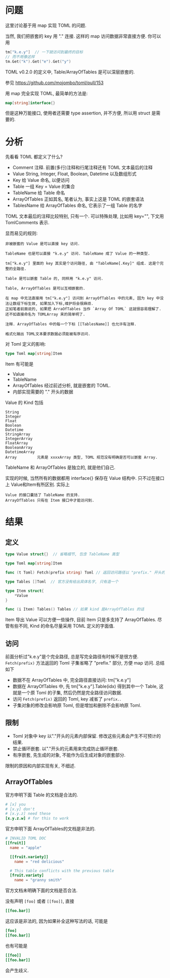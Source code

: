 # 问题

这里讨论基于用 map 实现 TOML 的问题.

当然, 我们把嵌套的 key 用 "." 连接. 这样的 map 访问数据非常直接方便. 你可以用

```go
tm["k.e.y"]  // 一下就访问到最终的目标
// 而不用像这样
tm.Get("k").Get("e").Get("y")
```

TOML v0.2.0 的定义中, Table/ArrayOfTables 是可以深层嵌套的.

参见 https://github.com/mojombo/toml/pull/153

用 map 完全实现 TOML, 最简单的方法是:

```go
map[string]interface{}
```

但是这种万能接口, 使用者还需要 type assertion, 并不方便, 所以用 struct 是需要的.

# 分析

先看看 TOML 都定义了什么?

 - Comment       注释. 前置(多行)注释和行尾注释还有 TOML 文本最后的注释
 - Value         String, Integer, Float, Boolean, Datetime 以及数组形式
 - Key           给 Value 命名, 以便访问
 - Table         一组 Key = Value 的集合
 - TableName     给 Table 命名
 - ArrayOfTables 正如其名, 笔者认为, 事实上这是 TOML 的嵌套语法
 - TablesName    给 ArrayOfTables 命名, 它表示了一组 Table 的名字

TOML 文本最后的注释比较特别, 只有一个. 可以特殊处理, 比如用 key="", 下文用 TomlComments 表示.

显而易见的规则:

    非被嵌套的 Value 是可以直接 key 访问.

    TableName 也是可以直接 "k.e.y" 访问. TableName 成了 Value 的一种类型.

    tm["k.e.y"] 里面的 key 其实是个访问路径, 由 "TableName[.Key]" 组成. 这是个完整的全路径.

    Table 是可以嵌套 Table 的, 同样用 "k.e.y" 访问.

    Table, ArrayOfTables 是可以互相嵌套的.

    在 map 中无法直接用 tm["k.e.y"] 访问到 ArrayOfTables 中的元素, 因为 key 中没法让数组下标生效, 如果加入下标,维护将会很麻烦.
    正如笔者前面说的, 如果把 ArraOfTables 当作 `Array Of TOML` 这就很容易理解了. 
    还不如直接命名为 TOMLArray 来的简单明了.

    注释. ArrayOfTables 中的每一个下标 [[TablesName]] 也允许有注释.

    格式化输出 TOML文本要求数据必须能被有序访问.

对 Toml 定义的影响:

```go
type Toml map[string]Item
```

Item 有可能是

 - Value
 - TableName
 - ArrayOfTables 经过前述分析, 就是嵌套的 TOML.
 - 内部实现需要的 "." 开头的数据

Value 的 Kind 包括

    String
    Integer
    Float
    Boolean
    Datetime
    StringArray
    IntegerArray
    FloatArray
    BooleanArray
    DatetimeArray
    Array         元素是 xxxxArray 类型, TOML 规范没有明确是否可以嵌套 Array.

TableName 和 ArrayOfTables 是独立的, 就是他们自己.

实现的时候, 当然所有的数据都用 interface{} 保存在 Value 结构中. 只不过在接口上 Value和Item有所区别. 实际上

    Value 的接口囊括了 TableName 的支持.
    ArrayOfTables 只有在 Item 接口中才能访问到.


# 结果

## 定义

```go
type Value struct{}  // 省略细节, 包含 TableName 类型

type Toml map[string]Item

func (t Toml) Fetch(prefix string) Toml // 返回访问路径以 "prefix." 开头的子集

type Tables []Toml  // 官方没有给出具体名字, 只有造一个

type Item struct{
    *Value
}

func (i Item) Tables() Tables // 如果 kind 是ArrayOfTables 的话

```
Item 导出 Value 可以方便一些操作, 目前 Item 只是多支持了 ArrayOfTables.
尽管有些不同, Kind 的命名尽量采用 TOML 定义的字面值.

## 访问

前面分析过"k.e.y"是个完全路径, 总是写完全路径有时候不是很方便. `Fetch(prefix)` 方法返回的 Toml 子集省略了 "prefix." 部分, 方便 map 访问. 总结如下

 - 数据不在 ArrayOfTables 中, 完全路径直接访问: tm["k.e.y"]
 - 数据在 ArrayOfTables 中, 先 tm["k.e.y"].Table(idx) 得到其中一个 Table, 这就是一个原 Toml 的子集, 然后仍然是完全路径访问数据.
 - 访问 `Fetch(prefix)` 返回的 Toml, key 减省了 `prefix.`.
 - 子集对象的修改会影响原 Toml, 但是增加和删除不会影响原 Toml.

## 限制

 - Toml 对象中 key 以"."开头的元素内部保留. 修改这些元素会产生不可预计的结果.
 - 禁止循环嵌套. 以"."开头的元素用来完成防止循环嵌套.
 - 有序嵌套, 先生成的对象, 不能作为后生成对象的嵌套部分.

限制的原因和内部实现有关, 不细述.

## ArrayOfTables
官方申明下面 Table 的文档是合法的.

```toml
# [x] you
# [x.y] don't
# [x.y.z] need these
[x.y.z.w] # for this to work
```

官方申明下面 ArrayOfTables的文档是非法的.

```toml
# INVALID TOML DOC
[[fruit]]
  name = "apple"

  [[fruit.variety]]
    name = "red delicious"

  # This table conflicts with the previous table
  [fruit.variety]
    name = "granny smith"
```

官方文档未明确下面的文档是否合法.

没有声明 `[foo]` 或者 `[[foo]]`, 直接

```toml
[[foo.bar]]
```

这应该是非法的, 因为如果补全这种写法的话, 可能是

```toml
[foo]
[[foo.bar]]
```

也有可能是

```toml
[[foo]]
[[foo.bar]]
```

会产生歧义.
